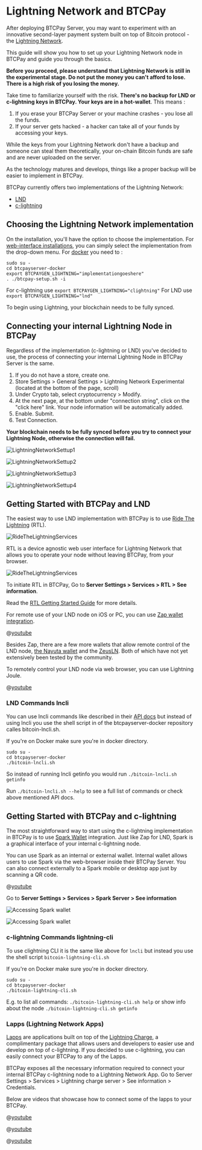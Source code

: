 # Lightning Network and BTCPay

After deploying BTCPay Server, you may want to experiment with an innovative second-layer payment system built on top of Bitcoin protocol - the [Lightning Network](https://en.bitcoin.it/wiki/Lightning_Network).

This guide will show you how to set up your Lightning Network node in BTCPay and guide you through the basics.

<strong>Before you proceed, please understand that Lightning Network is still in the experimental stage. Do not put the money you can't afford to lose. There is a high risk of you losing the money. </strong>

Take time to familiarize yourself with the risk. <strong>There's no backup for LND or c-lightning keys in BTCPay. Your keys are in a hot-wallet</strong>. This means :

1. If you erase your BTCPay Server or your machine crashes - you lose all the funds.
2. If your server gets hacked - a hacker can take all of your funds by accessing your keys.

While the keys from your Lightning Network don't have a backup and someone can steal them theoretically, your on-chain Bitcoin funds are safe and are never uploaded on the server.

As the technology matures and develops, things like a proper backup will be easier to implement in BTCPay.

BTCPay currently offers two implementations of the Lightning Network:

* [LND](https://github.com/lightningnetwork/lnd)
* [c-lightning](https://github.com/ElementsProject/lightning)

## Choosing the Lightning Network implementation

On the installation, you'll have the option to choose the implementation. For [web-interface installations](https://medium.com/@BtcpayServer/launch-btcpay-server-via-web-interface-and-deploy-full-bitcoin-node-lnd-in-less-than-a-minute-dc8bc6f06a3), you can simply select the implementation from the drop-down menu. For [docker](https://github.com/btcpayserver/btcpayserver-docker) you need to :

```
sudo su -
cd btcpayserver-docker
export BTCPAYGEN_LIGHTNING="implementationgoeshere"
. ./btcpay-setup.sh -i
```

For c-lightning use `export BTCPAYGEN_LIGHTNING="clightning"`
For LND use `export BTCPAYGEN_LIGHTNING="lnd"`

To begin using Lightning, your blockchain needs to be fully synced.

## Connecting your internal Lightning Node in BTCPay

Regardless of the implementation (c-lightning or LND) you've decided to use, the process of connecting your internal Lightning Node in BTCPay Server is the same.

1. If you do not have a store, create one.
2. Store Settings > General Settings > Lightning Network Experimental (located at the bottom of the page, scroll)
3. Under Crypto tab, select cryptocurrency > Modify.
4. At the next page, at the bottom under "connection string", click on the "click here" link. Your node information will be automatically added.
5. Enable. Submit.
6. Test Connection.

<strong> Your blockchain needs to be fully synced before you try to connect your Lightning Node, otherwise the connection will fail.</strong>

![LightningNetworkSettup1](./img/LightningNetworkNodeSetup1.jpg)

![LightningNetworkSettup2](./img/LightningNetworkNodeSetup2.jpg)

![LightningNetworkSettup3](./img/LightningNetworkNodeSetup3.jpg)

![LightningNetworkSettup4](./img/LightningNetworkNodeSetup4.jpg)

## Getting Started with BTCPay and LND

The easiest way to use LND implementation with BTCPay is to use [Ride The Lightning](https://github.com/ShahanaFarooqui/RTL) (RTL).

![RideTheLightningServices](./img/RideTheLightning.png)

RTL is a device agnostic web user interface for Lightning Network that allows you to operate your node without leaving BTCPay, from your browser.

![RideTheLightningServices](./img/RideTheLightningServices.png)

To initiate RTL in BTCPay, Go to **Server Settings > Services > RTL > See information**.

Read the [RTL Getting Started Guide](https://medium.com/@suheb.khan/how-to-ride-the-lightning-447af999dcd2) for more details.

For remote use of your LND node on iOS or PC, you can use [Zap wallet integration](https://github.com/LN-Zap/zap-tutorials/blob/master/docs/desktop/btcpay-server.mdx).

@[youtube](CWhTOunTb2Q)

Besides Zap, there are a few more wallets that allow remote control of the LND node, [the Nayuta wallet](https://nayuta.co/) and the [ZeusLN](https://github.com/ZeusLN/zeus). Both of which have not yet extensively been tested by the community.

To remotely control your LND node via web browser, you can use Lightning Joule.

@[youtube](a9_uHJhnKR4)

### LND Commands lncli

You can use lncli commands like described in their [API docs](https://api.lightning.community/) but instead of using lncli you use the shell script in of the btcpayserver-docker repository calles bitcoin-lncli.sh.

If you're on Docker make sure you're in docker directory.
```
sudo su -
cd btcpayserver-docker
./bitcoin-lncli.sh
```
So instead of running lncli getinfo you would run `./bitcoin-lncli.sh getinfo`

Run `./bitcoin-lncli.sh --help` to see a full list of commands or check above mentioned API docs.

## Getting Started with BTCPay and c-lightning

The most straightforward way to start using the c-lightning implementation in BTCPay is to use [Spark Wallet](https://github.com/shesek/spark-wallet) integration. Just like Zap for LND, Spark is a graphical interface of your internal c-lightning node.

You can use Spark as an internal or external wallet. Internal wallet allows users to use Spark via the web-browser inside their BTCPay Server. You can also connect externally to a Spark mobile or desktop app just by scanning a QR code.

@[youtube](uV1R6IQpmg8)

Go to **Server Settings > Services > Spark Server > See information**

![Accessing Spark wallet](./img/SparkConnect.jpg)

![Accessing Spark wallet](./img/SparkConnect2.jpg.png)

### c-lightning Commands lightning-cli

To use clightning CLI it is the same like above for `lncli` but instead you use the shell script `bitcoin-lightning-cli.sh`

If you're on Docker make sure you're in docker directory.

```
sudo su -
cd btcpayserver-docker
./bitcoin-lightning-cli.sh
```
E.g. to list all commands: `./bitcoin-lightning-cli.sh help`
or show info about the node `./bitcoin-lightning-cli.sh getinfo`

### Lapps (Lightning Network Apps)
[Lapps](https://blockstream.com/2018/03/29/blockstreams-week-of-lapps-ends/) are applications built on top of the [Lightning Charge](https://blockstream.com/2018/01/16/lightning-charge/), a complimentary package that allows users and developers to easier use and develop on top of c-lightning. If you decided to use c-lightning, you can easily connect your BTCPay to any of the Lapps.

BTCPay exposes all the necessary information required to connect your internal BTCPay c-lightning node to a Lightning Network App.  Go to Server Settings > Services > Lightning charge server > See information > Credentials.

Below are videos that showcase how to connect some of the lapps to your BTCPay.

@[youtube](6EHNq1anD1k)

@[youtube](ZbM3jcxau0o)

@[youtube](EYrsU3LGpbI)
